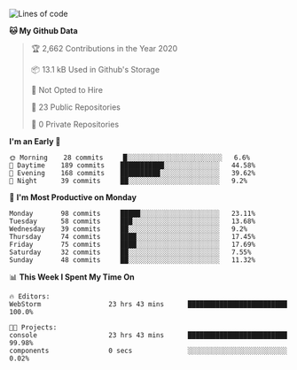 
<!--START_SECTION:waka-->
![Lines of code](https://img.shields.io/badge/From%20Hello%20World%20I%27ve%20Written-2.0%20million%20lines%20of%20code-blue)

**🐱 My Github Data** 

> 🏆 2,662 Contributions in the Year 2020
 > 
> 📦 13.1 kB Used in Github's Storage 
 > 
> 🚫 Not Opted to Hire
 > 
> 📜 23 Public Repositories 
 > 
> 🔑 0 Private Repositories  
 > 
**I'm an Early 🐤** 

```text
🌞 Morning    28 commits     █░░░░░░░░░░░░░░░░░░░░░░░░   6.6% 
🌆 Daytime    189 commits    ███████████░░░░░░░░░░░░░░   44.58% 
🌃 Evening    168 commits    ██████████░░░░░░░░░░░░░░░   39.62% 
🌙 Night      39 commits     ██░░░░░░░░░░░░░░░░░░░░░░░   9.2%

```
📅 **I'm Most Productive on Monday** 

```text
Monday       98 commits     █████░░░░░░░░░░░░░░░░░░░░   23.11% 
Tuesday      58 commits     ███░░░░░░░░░░░░░░░░░░░░░░   13.68% 
Wednesday    39 commits     ██░░░░░░░░░░░░░░░░░░░░░░░   9.2% 
Thursday     74 commits     ████░░░░░░░░░░░░░░░░░░░░░   17.45% 
Friday       75 commits     ████░░░░░░░░░░░░░░░░░░░░░   17.69% 
Saturday     32 commits     ██░░░░░░░░░░░░░░░░░░░░░░░   7.55% 
Sunday       48 commits     ██░░░░░░░░░░░░░░░░░░░░░░░   11.32%

```


📊 **This Week I Spent My Time On** 

```text
🔥 Editors: 
WebStorm                 23 hrs 43 mins      █████████████████████████   100.0%

🐱‍💻 Projects: 
console                  23 hrs 43 mins      █████████████████████████   99.98% 
components               0 secs              ░░░░░░░░░░░░░░░░░░░░░░░░░   0.02%

```


<!--END_SECTION:waka-->
